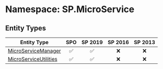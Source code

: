 # Namespace: SP.MicroService

## Entity Types

Entity Type | SPO | SP 2019 | SP 2016 | SP 2013
----------|:---:|:-------:|:-------:|:-------:
[MicroServiceManager](./EntityTypes/MicroServiceManager.md) | ✅ | ✅ | ❌ | ❌
[MicroServiceUtilities](./EntityTypes/MicroServiceUtilities.md) | ✅ | ✅ | ❌ | ❌